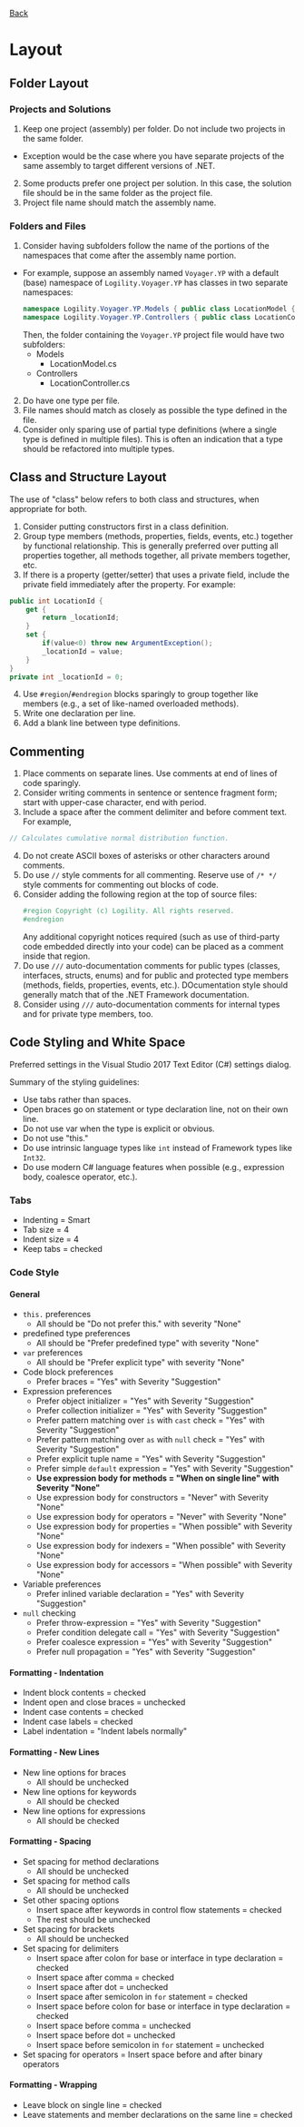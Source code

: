 [Back](README.md)

# Layout

## Folder Layout

### Projects and Solutions

1. Keep one project (assembly) per folder. Do not include two projects in the same folder.
  - Exception would be the case where you have separate projects of the same assembly to target different versions of .NET.
2. Some products prefer one project per solution. In this case, the solution file should be in the same folder as the project file.
3. Project file name should match the assembly name.

### Folders and Files

1. Consider having subfolders follow the name of the portions of the namespaces that come after the assembly name portion.
  - For example, suppose an assembly named `Voyager.YP` with a default (base) namespace of `Logility.Voyager.YP` has classes in two separate namespaces:
    ````csharp
    namespace Logility.Voyager.YP.Models { public class LocationModel { } }
    namespace Logility.Voyager.YP.Controllers { public class LocationController { } }
    ````
    Then, the folder containing the `Voyager.YP` project file would have two subfolders:
    - Models
      - LocationModel.cs
    - Controllers
      - LocationController.cs
2. Do have one type per file.
3. File names should match as closely as possible the type defined in the file.
4. Consider only sparing use of partial type definitions (where a single type is defined in multiple files). This is often an indication that a type should be refactored into multiple types.

## Class and Structure Layout

The use of "class" below refers to both class and structures, when appropriate for both.

1. Consider putting constructors first in a class definition.
2. Group type members (methods, properties, fields, events, etc.) together by functional relationship. This is generally preferred over putting all properties together, all methods together, all private members together, etc.
3. If there is a property (getter/setter) that uses a private field, include the private field immediately after the property. For example:
  ```csharp
  public int LocationId {
      get {
          return _locationId;
      }
      set {
          if(value<0) throw new ArgumentException();
          _locationId = value;
      }
  }
  private int _locationId = 0;
  ```
4. Use `#region`/`#endregion` blocks sparingly to group together like members (e.g., a set of like-named overloaded methods).
5. Write one declaration per line.
6. Add a blank line between type definitions.

## Commenting

1. Place comments on separate lines. Use comments at end of lines of code sparingly.
2. Consider writing comments in sentence or sentence fragment form; start with upper-case character, end with period.
3. Include a space after the comment delimiter and before comment text. For example,
  ```csharp
  // Calculates cumulative normal distribution function.
  ```
4. Do not create ASCII boxes of asterisks or other characters around comments.
5. Do use `//` style comments for all commenting. Reserve use of `/* */` style comments for commenting out blocks of code.
6. Consider adding the following region at the top of source files:
    ```csharp
    #region Copyright (c) Logility. All rights reserved.
    #endregion
    ```
    Any additional copyright notices required (such as use of third-party code embedded directly into your code) can be placed as a comment inside that region.
7. Do use `///` auto-documentation comments for public types (classes, interfaces, structs, enums) and for public and protected type members (methods, fields, properties, events, etc.). DOcumentation style should generally match that of the .NET Framework documentation.
8. Consider using `///` auto-documentation comments for internal types and for private type members, too.

## Code Styling and White Space

Preferred settings in the Visual Studio 2017 Text Editor (C#) settings dialog.

Summary of the styling guidelines:

* Use tabs rather than spaces.
* Open braces go on statement or type declaration line, not on their own line.
* Do not use var when the type is explicit or obvious.
* Do not use "this."
* Do use intrinsic language types like `int` instead of Framework types like `Int32`.
* Do use modern C# language features when possible (e.g., expression body, coalesce operator, etc.).

### Tabs

* Indenting = Smart
* Tab size = 4
* Indent size = 4
* Keep tabs = checked

### Code Style

#### General

* `this.` preferences
  * All should be "Do not prefer this." with severity "None"
* predefined type preferences
  * All should be "Prefer predefined type" with severity "None"
* `var` preferences
  * All should be "Prefer explicit type" with severity "None"
* Code block preferences
  * Prefer braces = "Yes" with Severity "Suggestion"
* Expression preferences
  * Prefer object initializer = "Yes" with Severity "Suggestion"
  * Prefer collection initializer = "Yes" with Severity "Suggestion"
  * Prefer pattern matching over `is` with `cast` check = "Yes" with Severity "Suggestion"
  * Prefer pattern matching over `as` with `null` check = "Yes" with Severity "Suggestion"
  * Prefer explicit tuple name = "Yes" with Severity "Suggestion"
  * Prefer simple `default` expression = "Yes" with Severity "Suggestion"
  * **Use expression body for methods = "When on single line" with Severity "None"**
  * Use expression body for constructors = "Never" with Severity "None"
  * Use expression body for operators = "Never" with Severity "None"
  * Use expression body for properties = "When possible" with Severity "None"
  * Use expression body for indexers = "When possible" with Severity "None"
  * Use expression body for accessors = "When possible" with Severity "None"
* Variable preferences
  * Prefer inlined variable declaration = "Yes" with Severity "Suggestion"
* `null` checking
  * Prefer throw-expression = "Yes" with Severity "Suggestion"
  * Prefer condition delegate call = "Yes" with Severity "Suggestion"
  * Prefer coalesce expression = "Yes" with Severity "Suggestion"
  * Prefer null propagation = "Yes" with Severity "Suggestion"

#### Formatting - Indentation

* Indent block contents = checked
* Indent open and close braces = unchecked
* Indent case contents = checked
* Indent case labels = checked
* Label indentation = "Indent labels normally"

#### Formatting - New Lines

* New line options for braces
  * All should be unchecked
* New line options for keywords
  * All should be checked
* New line options for expressions
  * All should be checked

#### Formatting - Spacing

* Set spacing for method declarations
  * All should be unchecked
* Set spacing for method calls
  * All should be unchecked
* Set other spacing options
  * Insert space after keywords in control flow statements = checked
  * The rest should be unchecked
* Set spacing for brackets
  * All should be unchecked
* Set spacing for delimiters
  * Insert space after colon for base or interface in type declaration = checked
  * Insert space after comma = checked
  * Insert space after dot = unchecked
  * Insert space after semicolon in `for` statement = checked
  * Insert space before colon for base or interface in type declaration = checked
  * Insert space before comma = unchecked
  * Insert space before dot = unchecked
  * Insert space before semicolon in `for` statement = unchecked
* Set spacing for operators = Insert space before and after binary operators

#### Formatting - Wrapping

* Leave block on single line = checked
* Leave statements and member declarations on the same line = checked



